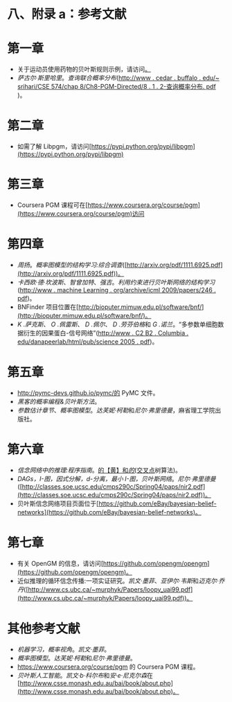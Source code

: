# 八、附录 a：参考文献

# 第一章

*   关于运动员使用药物的贝叶斯规则示例，请访问[。](http://www.zweigmedia.com/RealWorld/tutorialsf3/frames6_6.html)
*   *萨古尔·斯里哈里*。*查询联合概率分布*([http://www . cedar . buffalo . edu/~ srihari/CSE 574/chap 8/Ch8-PGM-Directed/8 . 1 . 2-查询概率分布. pdf](http://www.cedar.buffalo.edu/~srihari/CSE574/Chap8/Ch8-PGM-Directed/8.1.2-QueryingProbabilityDistributions.pdf) )。

# 第二章

*   如需了解 Libpgm，请访问[https://pypi.python.org/pypi/libpgm](https://pypi.python.org/pypi/libpgm)

# 第三章

*   Coursera PGM 课程可在[https://www.coursera.org/course/pgm](https://www.coursera.org/course/pgm)访问

# 第四章

*   *周扬*。*概率图模型的结构学习:综合调查*([http://arxiv.org/pdf/1111.6925.pdf](http://arxiv.org/pdf/1111.6925.pdf))。
*   *卡西欧·德·坎波斯*、*智曾加特*、*强吉*。*利用约束进行贝叶斯网络的结构学习*([http://www . machine Learning . org/archive/icml 2009/papers/246 . pdf](http://www.machinelearning.org/archive/icml2009/papers/246.pdf))。
*   BNFinder 项目位置在[http://bioputer.mimuw.edu.pl/software/bnf/](http://bioputer.mimuw.edu.pl/software/bnf/)。
*   *K .萨克斯*、 *O .佩雷斯*、 *D .佩尔*、 *D .劳芬伯格*和 *G .诺兰*。“多参数单细胞数据衍生的因果蛋白-信号网络”([http://www . C2 B2 . Columbia . edu/danapeerlab/html/pub/science 2005 . pdf](http://www.c2b2.columbia.edu/danapeerlab/html/pub/science2005.pdf))。

# 第五章

*   http://pymc-devs.github.io/pymc/的 PyMC 文件。
*   *黑客的概率编程&贝叶斯方法*。
*   *参数估计章节*、*概率图模型*。*达芙妮·柯勒*和*尼尔·弗里德曼*，麻省理工学院出版社。

# 第六章

*   *信念网络中的推理:程序指南*。[的【黄】和*的*(交叉点](http://www.cs.iastate.edu/~honavar/bayes2.pdf)树算法)。
*   *DAGs，I-图，因式分解，d-分离，最小 I-图，贝叶斯网络*。*尼尔·弗里德曼*([http://classes.soe.ucsc.edu/cmps290c/Spring04/paps/nir2.pdf](http://classes.soe.ucsc.edu/cmps290c/Spring04/paps/nir2.pdf))。
*   贝叶斯信念网络项目页面位于[https://github.com/eBay/bayesian-belief-networks](https://github.com/eBay/bayesian-belief-networks)。

# 第七章

*   有关 OpenGM 的信息，请访问[https://github.com/opengm/opengm](https://github.com/opengm/opengm)。
*   近似推理的循环信念传播:一项实证研究。*凯文·墨菲*、*亚伊尔·韦斯*和*迈克尔·乔丹*([http://www.cs.ubc.ca/~murphyk/Papers/loopy_uai99.pdf](http://www.cs.ubc.ca/~murphyk/Papers/loopy_uai99.pdf))。

# 其他参考文献

*   *机器学习，概率视角*。*凯文·墨菲*。
*   *概率图模型*。*达芙妮·柯勒*和*尼尔·弗里德曼*。
*   https://www.coursera.org/course/pgm 的 Coursera PGM 课程。
*   *贝叶斯人工智能*。*凯文·b·科尔布*和*安·e·尼克尔森*在[http://www.csse.monash.edu.au/bai/book/about.php](http://www.csse.monash.edu.au/bai/book/about.php)。